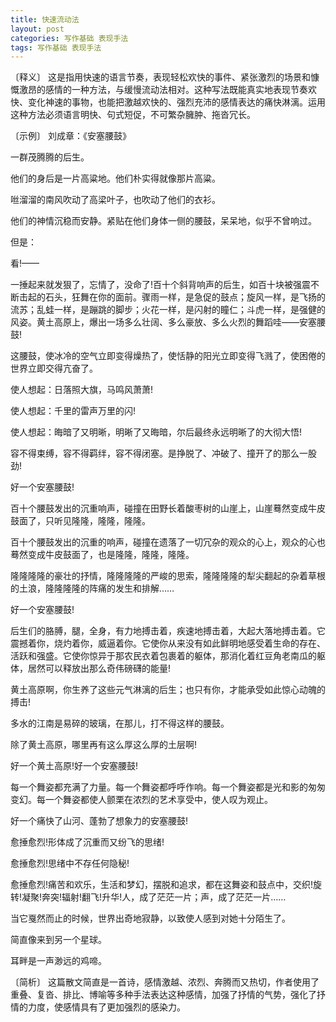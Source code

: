 ```yaml
---
title: 快速流动法
layout: post
categories: 写作基础 表现手法
tags: 写作基础 表现手法
---
```


〔释义〕 这是指用快速的语言节奏，表现轻松欢快的事件、紧张激烈的场景和慷慨激昂的感情的一种方法，与缓慢流动法相对。这种写法既能真实地表现节奏欢快、变化神速的事物，也能把激越欢快的、强烈充沛的感情表达的痛快淋漓。运用这种方法必须语言明快、句式短促，不可繁杂臃肿、拖沓冗长。

〔示例〕 刘成章：《安塞腰鼓》

一群茂腾腾的后生。

他们的身后是一片高粱地。他们朴实得就像那片高粱。

咝溜溜的南风吹动了高梁叶子，也吹动了他们的衣衫。

他们的神情沉稳而安静。紧贴在他们身体一侧的腰鼓，呆呆地，似乎不曾响过。

但是：

看!——

一捶起来就发狠了，忘情了，没命了!百十个斜背响声的后生，如百十块被强震不断击起的石头，狂舞在你的面前。骤雨一样，是急促的鼓点；旋风一样，是飞扬的流苏；乱蛙一样，是蹦跳的脚步；火花一样，是闪射的瞳仁；斗虎一样，是强健的风姿。黄土高原上，爆出一场多么壮阔、多么豪放、多么火烈的舞蹈哇——安塞腰鼓!

这腰鼓，使冰冷的空气立即变得燥热了，使恬静的阳光立即变得飞溅了，使困倦的世界立即交得亢奋了。

使人想起：日落照大旗，马鸣风萧萧!

使人想起：千里的雷声万里的闪!

使人想起：晦暗了又明晰，明晰了又晦暗，尔后最终永远明晰了的大彻大悟!

容不得束缚，容不得羁绊，容不得闭塞。是挣脱了、冲破了、撞开了的那么一股劲!

好一个安塞腰鼓!

百十个腰鼓发出的沉重响声，碰撞在田野长着酸枣树的山崖上，山崖蓦然变成牛皮鼓面了，只听见隆隆，隆隆，隆隆。

百十个腰鼓发出的沉重的响声，碰撞在遗落了一切冗杂的观众的心上，观众的心也蓦然变成牛皮鼓面了，也是隆隆，隆隆，隆隆。

隆隆隆隆的豪壮的抒情，隆隆隆隆的严峻的思索，隆隆隆隆的犁尖翻起的杂着草根的土浪，隆隆隆隆的阵痛的发生和排解……

好一个安塞腰鼓!

后生们的胳膊，腿，全身，有力地搏击着，疾速地搏击着，大起大落地搏击着。它震撼着你，烧灼着你，威逼着你。它使你从来没有如此鲜明地感受着生命的存在、活跃和强盛。它使你惊异于那农民衣着包裹着的躯体，那消化着红豆角老南瓜的躯体，居然可以释放出那么奇伟磅礴的能量!

黄土高原啊，你生养了这些元气淋漓的后生；也只有你，才能承受如此惊心动魄的搏击!

多水的江南是易碎的玻璃，在那儿，打不得这样的腰鼓。

除了黄土高原，哪里再有这么厚这么厚的土层啊!

好一个黄土高原!好一个安塞腰鼓!

每一个舞姿都充满了力量。每一个舞姿都呼呼作响。每一个舞姿都是光和影的匆匆变幻。每一个舞姿都使人颤栗在浓烈的艺术享受中，使人叹为观止。

好一个痛快了山河、蓬勃了想象力的安塞腰鼓!

愈捶愈烈!形体成了沉重而又纷飞的思绪!

愈捶愈烈!思绪中不存任何隐秘!

愈捶愈烈!痛苦和欢乐，生活和梦幻，摆脱和追求，都在这舞姿和鼓点中，交织!旋转!凝聚!奔突!辐射!翻飞!升华!人，成了茫茫一片；声，成了茫茫一片……

当它戛然而止的时候，世界出奇地寂静，以致使人感到对她十分陌生了。

简直像来到另一个星球。

耳畔是一声渺远的鸡啼。

〔简析〕 这篇散文简直是一首诗，感情激越、浓烈、奔腾而又热切，作者使用了重叠、复沓、排比、博喻等多种手法表达这种感情，加强了抒情的气势，强化了抒情的力度，使感情具有了更加强烈的感染力。 